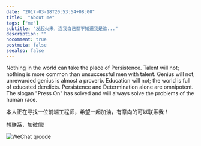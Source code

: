 ```yaml
---
date: "2017-03-18T20:53:54+08:00"
title:  "About me"
tags: ["me"]
subtitle: "发起火来，连我自己都不知道我是谁..."
description: ""
nocomment: true
postmeta: false
seealso: false
---
```


Nothing in the world can take the place of Persistence. Talent will not; nothing is more common than unsuccessful men with talent. Genius will not; unrewarded genius is almost a proverb. Education will not; the world is full of educated derelicts. Persistence and Determination alone are omnipotent. The slogan "Press On" has solved and will always solve the problems of the human race.

本人正在寻找一位前端工程师，希望一起加油，有意向的可以联系我！

想联系，加微信!

![WeChat qrcode](https://res.cloudinary.com/dmtixvmgt/image/upload/v1539023822/wechat-qrcode-2_hos1ui.jpg)


